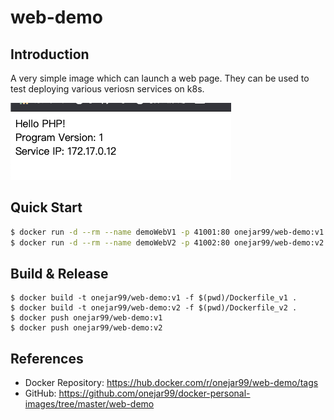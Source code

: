 # web-demo

## Introduction

A very simple image which can launch a web page.
They can be used to test deploying various veriosn services on k8s.

![](./figures/i_imgur_com_3RoT0yF.png)

## Quick Start

```bash
$ docker run -d --rm --name demoWebV1 -p 41001:80 onejar99/web-demo:v1   # visit http://127.0.0.1:41001
$ docker run -d --rm --name demoWebV2 -p 41002:80 onejar99/web-demo:v2   # visit http://127.0.0.1:41002
```

## Build & Release

```
$ docker build -t onejar99/web-demo:v1 -f $(pwd)/Dockerfile_v1 .
$ docker build -t onejar99/web-demo:v2 -f $(pwd)/Dockerfile_v2 .
$ docker push onejar99/web-demo:v1
$ docker push onejar99/web-demo:v2
```


## References

- Docker Repository: https://hub.docker.com/r/onejar99/web-demo/tags
- GitHub: https://github.com/onejar99/docker-personal-images/tree/master/web-demo
